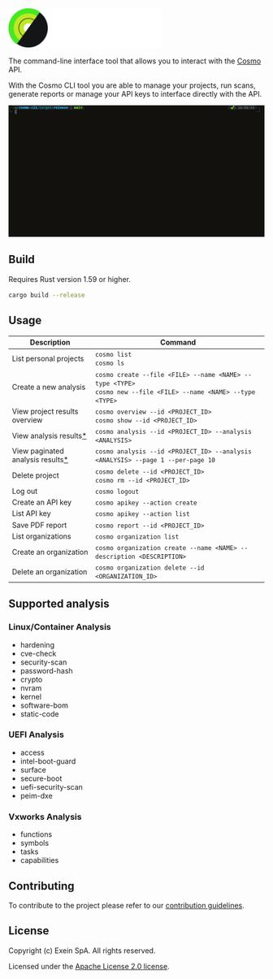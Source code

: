 <img width="300" src="res/cosmo-logo-exein_color_reverse.png" alt="Cosmo Exein Logo">

<br/>

The command-line interface tool that allows you to interact with the [Cosmo](https://cosmo.exein.io/) API. 

With the Cosmo CLI tool you are able to manage your projects, run scans, generate reports or manage your API keys to interface directly with the API.

![A GIF highlighting the simple usage of the Cosmo CLI to list projects and fetch details of a specific project.](./res/demo.gif)

## Build

Requires Rust version 1.59 or higher.
  
```bash
cargo build --release
```

## Usage 

| **Description**                                         | **Command**                                                                                                       |
| ------------------------------------------------------- | ----------------------------------------------------------------------------------------------------------------- |
| List personal projects                                  | `cosmo list`<br>`cosmo ls`                                                                                        |
| Create a new analysis                                   | `cosmo create --file <FILE> --name <NAME> --type <TYPE>`<br>`cosmo new --file <FILE> --name <NAME> --type <TYPE>` |
| View project results overview                           | `cosmo overview --id <PROJECT_ID>` <br>`cosmo show --id <PROJECT_ID>`                                             |
| View analysis results[*](#supported-analysis)           | `cosmo analysis --id <PROJECT_ID> --analysis <ANALYSIS>`                                                          |
| View paginated analysis results[*](#supported-analysis) | `cosmo analysis --id <PROJECT_ID> --analysis <ANALYSIS> --page 1 --per-page 10`                                   |
| Delete project                                          | `cosmo delete --id <PROJECT_ID>`<br>`cosmo rm --id <PROJECT_ID>`                                                  |
| Log out                                                 | `cosmo logout`                                                                                                    |
| Create an API key                                       | `cosmo apikey --action create`                                                                                    |
| List API key                                            | `cosmo apikey --action list`                                                                                      |
| Save PDF report                                         | `cosmo report --id <PROJECT_ID>`                                                                                  |
| List organizations                                      | `cosmo organization list`                                                                                         |
| Create an organization                                  | `cosmo organization create --name <NAME> --description <DESCRIPTION>`                                             |
| Delete an organization                                  | `cosmo organization delete --id <ORGANIZATION_ID>`                                             |


## Supported analysis

### Linux/Container Analysis
* hardening
* cve-check
* security-scan
* password-hash
* crypto
* nvram
* kernel
* software-bom
* static-code
### UEFI Analysis
* access
* intel-boot-guard
* surface
* secure-boot
* uefi-security-scan
* peim-dxe
### Vxworks Analysis
* functions
* symbols
* tasks
* capabilities

## Contributing

To contribute to the project please refer to our [contribution guidelines](./CONTRIBUTING.md).

## License

Copyright (c) Exein SpA. All rights reserved.

Licensed under the [Apache License 2.0 license](./LICENSE).
